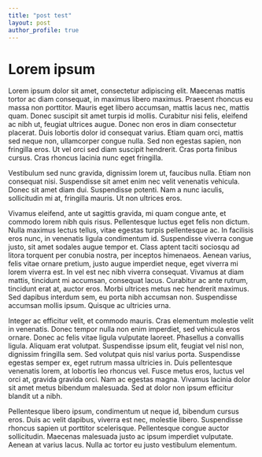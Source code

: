 ```yaml
---
title: "post test"
layout: post
author_profile: true
---
```


# Lorem ipsum
Lorem ipsum dolor sit amet, consectetur adipiscing elit. Maecenas mattis tortor ac diam consequat, in maximus libero maximus. Praesent rhoncus eu massa non porttitor. Mauris eget libero accumsan, mattis lacus nec, mattis quam. Donec suscipit sit amet turpis id mollis. Curabitur nisi felis, eleifend ac nibh ut, feugiat ultrices augue. Donec non eros in diam consectetur placerat. Duis lobortis dolor id consequat varius. Etiam quam orci, mattis sed neque non, ullamcorper congue nulla. Sed non egestas sapien, non fringilla eros. Ut vel orci sed diam suscipit hendrerit. Cras porta finibus cursus. Cras rhoncus lacinia nunc eget fringilla.

Vestibulum sed nunc gravida, dignissim lorem ut, faucibus nulla. Etiam non consequat nisi. Suspendisse sit amet enim nec velit venenatis vehicula. Donec sit amet diam dui. Suspendisse potenti. Nam a nunc iaculis, sollicitudin mi at, fringilla mauris. Ut non ultrices eros.

Vivamus eleifend, ante ut sagittis gravida, mi quam congue ante, et commodo lorem nibh quis risus. Pellentesque luctus eget felis non dictum. Nulla maximus lectus tellus, vitae egestas turpis pellentesque ac. In facilisis eros nunc, in venenatis ligula condimentum id. Suspendisse viverra congue justo, sit amet sodales augue tempor et. Class aptent taciti sociosqu ad litora torquent per conubia nostra, per inceptos himenaeos. Aenean varius, felis vitae ornare pretium, justo augue imperdiet neque, eget viverra mi lorem viverra est. In vel est nec nibh viverra consequat. Vivamus at diam mattis, tincidunt mi accumsan, consequat lacus. Curabitur ac ante rutrum, tincidunt erat at, auctor eros. Morbi ultrices metus nec hendrerit maximus. Sed dapibus interdum sem, eu porta nibh accumsan non. Suspendisse accumsan mollis ipsum. Quisque ac ultricies urna.

Integer ac efficitur velit, et commodo mauris. Cras elementum molestie velit in venenatis. Donec tempor nulla non enim imperdiet, sed vehicula eros ornare. Donec ac felis vitae ligula vulputate laoreet. Phasellus a convallis ligula. Aliquam erat volutpat. Suspendisse ipsum elit, feugiat vel nisl non, dignissim fringilla sem. Sed volutpat quis nisl varius porta. Suspendisse egestas semper ex, eget rutrum massa ultricies in. Duis pellentesque venenatis lorem, at lobortis leo rhoncus vel. Fusce metus eros, luctus vel orci at, gravida gravida orci. Nam ac egestas magna. Vivamus lacinia dolor sit amet metus bibendum malesuada. Sed at dolor non ipsum efficitur blandit ut a nibh.

Pellentesque libero ipsum, condimentum ut neque id, bibendum cursus eros. Duis ac velit dapibus, viverra est nec, molestie libero. Suspendisse rhoncus sapien ut porttitor scelerisque. Pellentesque congue auctor sollicitudin. Maecenas malesuada justo ac ipsum imperdiet vulputate. Aenean at varius lacus. Nulla ac tortor eu justo vestibulum elementum.